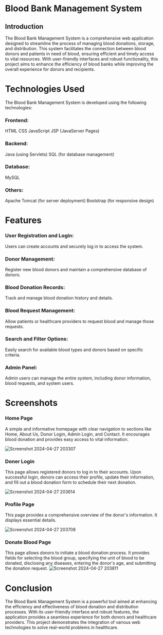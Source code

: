 # Blood Bank Management System
## Introduction
The Blood Bank Management System is a comprehensive web application designed to streamline the process of managing blood donations, storage, and distribution. This system facilitates the connection between 
blood donors and patients in need of blood, ensuring efficient and timely access to vital resources. With user-friendly interfaces and robust functionality, this project aims to enhance the efficiency of 
blood banks while improving the overall experience for donors and recipients.
# Technologies Used
The Blood Bank Management System is developed using the following technologies:

### Frontend:

HTML
CSS
JavaScript
JSP (JavaServer Pages)
### Backend:

Java (using Servlets)
SQL (for database management)
### Database:

MySQL
### Others:

Apache Tomcat (for server deployment)
Bootstrap (for responsive design)
# Features
### User Registration and Login:

Users can create accounts and securely log in to access the system.
### Donor Management:

Register new blood donors and maintain a comprehensive database of donors.
### Blood Donation Records:

Track and manage blood donation history and details.
### Blood Request Management:

Allow patients or healthcare providers to request blood and manage those requests.
### Search and Filter Options:

Easily search for available blood types and donors based on specific criteria.
### Admin Panel:

Admin users can manage the entire system, including donor information, blood requests, and system users.
# Screenshots
### Home Page
A simple and informative homepage with clear navigation to sections like Home, About Us, Donor Login, Admin Login, and Contact. It encourages blood donation and provides easy access to vital information.

![Screenshot 2024-04-27 203307](https://github.com/user-attachments/assets/8f978d1d-4500-43b1-8d5e-7bdce801ea1f)
### Doner Login
This page allows registered donors to log in to their accounts. Upon successful login, donors can access their profile, update their information, and fill out a blood donation form to schedule their 
next donation.

![Screenshot 2024-04-27 203614](https://github.com/user-attachments/assets/2da5df7a-623d-4a42-a3de-02a23258fb8b)
### Profile Page
This page provides a comprehensive overview of the donor's information. It displays essential details.

![Screenshot 2024-04-27 203708](https://github.com/user-attachments/assets/6d9ee559-82d7-4977-b0ab-eaab5463e426)
### Donate Blood Page
This page allows donors to initiate a blood donation process. It provides fields for selecting the blood group, specifying the unit of blood to be donated, disclosing any diseases, entering the donor's 
age, and submitting the donation request.
![Screenshot 2024-04-27 203811](https://github.com/user-attachments/assets/6ce642de-01ae-43f3-b0f3-8b77ce0a7b63)
# Conclusion
The Blood Bank Management System is a powerful tool aimed at enhancing the efficiency and effectiveness of blood donation and distribution processes. With its user-friendly interface and robust features,
the application provides a seamless experience for both donors and healthcare providers. This project demonstrates the integration of various web technologies to solve real-world problems in healthcare.
